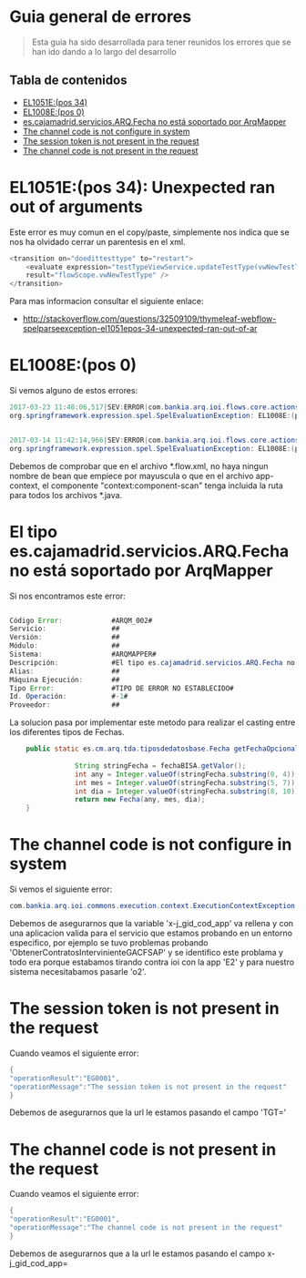 # Guia general de errores

> Esta guia ha sido desarrollada para tener reunidos los errores que se han ido dando a lo largo del desarrollo

## Tabla de contenidos

* [EL1051E:(pos 34)](#el1051epos-34-unexpected-ran-out-of-arguments "EL1051E:(pos 34)")
* [EL1008E:(pos 0)](#el1008epos-0 "EL1008E:(pos 0)")
* [es.cajamadrid.servicios.ARQ.Fecha no está soportado por ArqMapper](#el-tipo-escajamadridserviciosarqfecha-no-está-soportado-por-arqmapper "es.cajamadrid.servicios.ARQ.Fecha no está soportado por ArqMapper")
* [The channel code is not configure in system](#the-channel-code-is-not-configure-in-system "The channel code is not configure in system")
* [The session token is not present in the request](#the-session-token-is-not-present-in-the-request "The session token is not present in the request")
* [The channel code is not present in the request](#the-channel-code-is-not-present-in-the-request "The channel code is not present in the request")

#  EL1051E:(pos 34): Unexpected ran out of arguments

Este error es muy comun en el copy/paste, simplemente nos indica que se nos ha olvidado cerrar un parentesis en el xml.

```java
<transition on="doedittesttype" to="restart">
	<evaluate expression="testTypeViewService.updateTestType(vwNewTestType, sessionParameters.businessId"
	result="flowScope.vwNewTestType" />				
</transition>
```

Para mas informacion consultar el siguiente enlace:

* http://stackoverflow.com/questions/32509109/thymeleaf-webflow-spelparseexception-el1051epos-34-unexpected-ran-out-of-ar

# EL1008E:(pos 0)

Si vemos alguno de estos errores: 

```java
2017-03-23 11:48:06,517|SEV:ERROR|com.bankia.arq.ioi.flows.core.actions.FlowExceptionAction|MSG:Exception in flow execution
org.springframework.expression.spel.SpelEvaluationException: EL1008E:(pos 0): Field or property 'anularContratacionCarteraGestionadaSBPAction' cannot be found on object of type 'org.springframework.webflow.engine.impl.RequestControlContextImpl'


2017-03-14 11:42:14,966|SEV:ERROR|com.bankia.arq.ioi.flows.core.actions.FlowExceptionAction|MSG:Exception in flow execution
org.springframework.expression.spel.SpelEvaluationException: EL1008E:(pos 0): Field or property 'GestionarAportacionesCarteraGestionadaSBPAction' cannot be found on object of type 'org.springframework.webflow.engine.impl.RequestControlContextImpl'

```

Debemos de comprobar que en el archivo *.flow.xml, no haya ningun nombre de bean que empiece por mayuscula o que en el archivo app-context, el componente "context:component-scan" tenga incluida la ruta para todos los archivos *.java.

# El tipo es.cajamadrid.servicios.ARQ.Fecha no está soportado por ArqMapper

Si nos encontramos este error:

```java

Código Error:            #ARQM_002#
Servicio:                ##
Versión:                 ##
Módulo:                  ##
Sistema:                 #ARQMAPPER#
Descripción:             #El tipo es.cajamadrid.servicios.ARQ.Fecha no está soportado por ArqMapper#
Alias:                   ##
Máquina Ejecución:       ##
Tipo Error:              #TIPO DE ERROR NO ESTABLECIDO#
Id. Operación:           #-1#
Proveedor:               ##

```
La solucion pasa por implementar este metodo para realizar el casting entre los diferentes tipos de Fechas.

```java
    public static es.cm.arq.tda.tiposdedatosbase.Fecha getFechaOpcional(es.cajamadrid.servicios.ARQ.Fecha fechaBISA) throws WIException {
    
                String stringFecha = fechaBISA.getValor();
                int any = Integer.valueOf(stringFecha.substring(0, 4));
                int mes = Integer.valueOf(stringFecha.substring(5, 7));
                int dia = Integer.valueOf(stringFecha.substring(8, 10));
                return new Fecha(any, mes, dia);
    }
```

# The channel code is not configure in system

Si vemos el siguiente error:

```java
com.bankia.arq.ioi.commons.execution.context.ExecutionContextException: The channel code is not configure in system
```

Debemos de asegurarnos que la variable 'x-j_gid_cod_app' va rellena y con una aplicacion valida para el servicio que estamos probando en un entorno especifico, por ejemplo se tuvo problemas probando 'ObtenerContratosIntervinienteGACFSAP' y se identifico este problama y todo era porque estabamos tirando contra ioi con la app 'E2' y para nuestro sistema necesitabamos pasarle 'o2'.

# The session token is not present in the request

Cuando veamos el siguiente error:

```java
{
"operationResult":"EG0001",
"operationMessage":"The session token is not present in the request"
}
```

Debemos de asegurarnos que la url le estamos pasando el campo 'TGT='

# The channel code is not present in the request

Cuando veamos el siguiente error:

```java
{
"operationResult":"EG0001",
"operationMessage":"The channel code is not present in the request"
}
```

Debemos de asegurarnos que a la url le estamos pasando el campo x-j_gid_cod_app=


